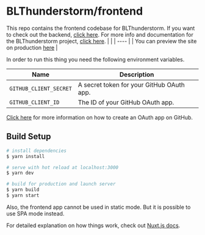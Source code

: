 # BLThunderstorm/frontend
This repo contains the frontend codebase for BLThunderstorm. If you want to check out the backend, [click here](https://gitlab.com/BLThunderstorm/backend). For more info and documentation for the BLThunderstorm project, [click here](https://gitlab.com/BLThunderstorm/about).
| |
| ---- |
| You can preview the site on production [here](https://blthunderstorm.vercel.app) |

In order to run this thing you need the following environment variables.

| Name                 | Description 
| -------------------- | ----------- |
| `GITHUB_CLIENT_SECRET` | A secret token for your GitHub OAuth app.             |
| `GITHUB_CLIENT_ID`    | The ID of your GitHub OAuth app. |

[Click here](https://docs.github.com/en/developers/apps/creating-an-oauth-app) for more information on how to create an OAuth app on GitHub.

## Build Setup

```bash
# install dependencies
$ yarn install

# serve with hot reload at localhost:3000
$ yarn dev

# build for production and launch server
$ yarn build
$ yarn start
```

Also, the frontend app cannot be used in static mode. But it is possible to use SPA mode instead.

For detailed explanation on how things work, check out [Nuxt.js docs](https://nuxtjs.org).

